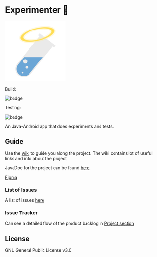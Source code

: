 # Experimenter 🧪

<img src="img/logo.png" alt="logo" width=200 />

Build:

![badge](https://github.com/CMPUT301W21T21-H03/DivineInspiration/workflows/AndroidTests/badge.svg)

Testing:

![badge](https://api.travis-ci.com/CMPUT301W21T21-H03/DivineInspiration.svg?branch=master&status=created)

An Java-Android app that does experiments and tests.



## Guide

Use the [wiki](https://github.com/CMPUT301W21T21-H03/DivineInspiration/wiki) to guide you along the project. The wiki contains lot of useful links and info about the project

JavaDoc for the project can be found [here](https://cmput301w21t21-h03.github.io/JavaDocs/)

[Figma](https://www.figma.com/file/fUZiC95RLebioQZ5b6f66J/301-Project?node-id=112%3A2)

### List of Issues

A list of issues [here](https://github.com/CMPUT301W21T21-H03/DivineInspiration/issues ) 

### Issue Tracker
Can see a detailed flow of the product backlog in [Project section](https://github.com/CMPUT301W21T21-H03/DivineInspiration/projects/1)  



## License

GNU General Public License v3.0
